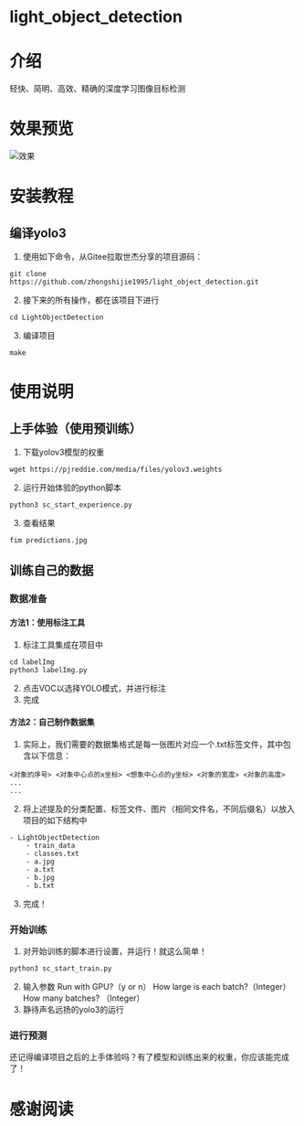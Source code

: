 # light_object_detection

# 介绍
轻快、简明、高效、精确的深度学习图像目标检测

# 效果预览
![效果](https://zhongshijie1995.github.io/zhongshijie-pic/img/20211010113046.png)

# 安装教程
## 编译yolo3
1. 使用如下命令，从Gitee拉取世杰分享的项目源码：
```
git clone https://github.com/zhongshijie1995/light_object_detection.git
```
2. 接下来的所有操作，都在该项目下进行
```
cd LightObjectDetection
```
3. 编译项目
```
make
```

# 使用说明

## 上手体验（使用预训练）
1. 下载yolov3模型的权重
```
wget https://pjreddie.com/media/files/yolov3.weights
```
2. 运行开始体验的python脚本
```
python3 sc_start_experience.py
```
3. 查看结果
```
fim predictions.jpg
```

## 训练自己的数据
### 数据准备
#### 方法1：使用标注工具
1. 标注工具集成在项目中
```
cd labelImg
python3 labelImg.py
```
2. 点击VOC以选择YOLO模式，并进行标注
3. 完成


#### 方法2：自己制作数据集
1. 实际上，我们需要的数据集格式是每一张图片对应一个.txt标签文件，其中包含以下信息：
```
<对象的序号> <对象中心点的x坐标> <想象中心点的y坐标> <对象的宽度> <对象的高度>
...
...
```
2. 将上述提及的分类配置、标签文件、图片（相同文件名，不同后缀名）以放入项目的如下结构中
```
- LightObjectDetection
    - train_data
	- classes.txt
	- a.jpg
	- a.txt
	- b.jpg
	- b.txt
```
3. 完成！

### 开始训练
1. 对开始训练的脚本进行设置，并运行！就这么简单！
```
python3 sc_start_train.py
```
2. 输入参数
   Run with GPU?（y or n）
   How large is each batch?（Integer）
   How many batches? （Integer）
3. 静待声名远扬的yolo3的运行

### 进行预测
还记得编译项目之后的上手体验吗？有了模型和训练出来的权重，你应该能完成了！

# 感谢阅读